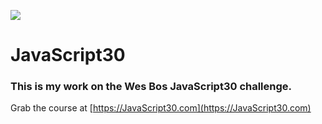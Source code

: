 ![](https://javascript30.com/images/JS3-social-share.png)

# JavaScript30

### This is my work on the Wes Bos JavaScript30 challenge.

Grab the course at [https://JavaScript30.com](https://JavaScript30.com)
